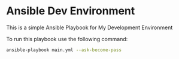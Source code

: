 # Ansible Dev Environment

This is a simple Ansible Playbook for My Development Environment

To run this playbook use the following command:

~~~bash
ansible-playbook main.yml --ask-become-pass
~~~